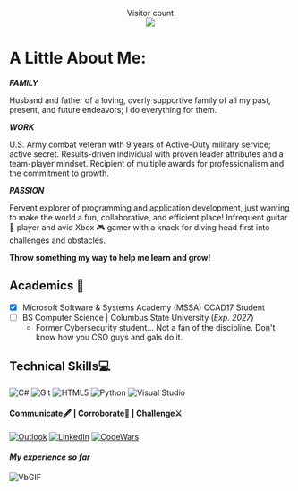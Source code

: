 <p align="center">
  Visitor count<br>
  <img src="https://profile-counter.glitch.me/brennan-m-long/count.svg" />
</p>

# A Little About Me:
<div align="left">
  <i><b>
    FAMILY
  </i></b>
</div>

Husband and father of a loving, overly supportive family of all my past, present, and future endeavors; I do everything for them.

<div align="left">
  <i><b>
    WORK
  </i></b>
</div>

U.S. Army combat veteran with 9 years of Active-Duty military service; active secret. Results-driven individual with proven leader attributes and a team-player mindset. Recipient of multiple awards for professionalism and the commitment to growth.

<div align="left">
  <i><b>
    PASSION
  </i></b>
</div> 

Fervent explorer of programming and application development, just wanting to make the world a fun, collaborative, and efficient place! Infrequent guitar 🎸 player and avid Xbox 🎮 gamer with a knack for diving head first into challenges and obstacles.

**Throw something my way to help me learn and grow!**

## **Academics** 🧠
- [x] Microsoft Software & Systems Academy (MSSA) CCAD17 Student
- [ ] BS Computer Science | Columbus State University (*Exp. 2027*)
  - Former Cybersecurity student... Not a fan of the discipline. Don't know how you CSO guys and gals do it.


## **Technical Skills**💻
![C#](https://img.icons8.com/?size=100&id=Fycm8TUhWmFU&format=png&color=000000)
![Git](https://img.icons8.com/?size=100&id=xBKl2pdJg5kk&format=png&color=000000)
![HTML5](https://img.icons8.com/?size=100&id=CMVEhOBzk3Zp&format=png&color=000000)
![Python](https://img.icons8.com/?size=100&id=uLDrtp8o8zTG&format=png&color=000000)
![Visual Studio](https://img.icons8.com/?size=100&id=i19Ns28h30P4&format=png&color=000000)


#### **Communicate🖋️ | Corroborate👏 | Challenge⚔️**
[![Outlook](https://img.icons8.com/?size=100&id=GXG9jA1uzZNn&format=png&color=000000)](mailto:brennanmlong@outlook.com/) 
[![LinkedIn](https://img.icons8.com/?size=100&id=44019&format=png&color=000000)](https://www.linkedin.com/in/brennan-m-long) 
[![CodeWars](https://img.icons8.com/?size=100&id=Jq3kxPQV5K0C&format=png&color=000000)](https://www.codewars.com/users/Brennan-M-Long)

#### *My experience so far*

![VbGIF](https://github.com/user-attachments/assets/794a8345-ff51-424b-896d-0dced65e7c61)


